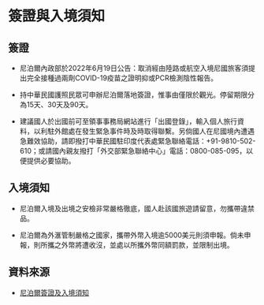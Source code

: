 # 簽證與入境須知

## 簽證

- 尼泊爾內政部於2022年6月19日公告：取消經由陸路或航空入境尼國旅客須提出完全接種過兩劑COVID-19疫苗之證明抑或PCR檢測陰性報告。

- 持中華民國護照民眾可申辦尼泊爾落地簽證，惟事由僅限於觀光。停留期限分為15天、30天及90天。

- 建議國人於出國前可至領事事務局網站進行「出國登錄」，輸入個人旅行資料，以利駐外館處在發生緊急事件時及時取得聯繫。另倘國人在尼國境內遭遇急難效協助，請即撥打中華民國駐印度代表處緊急聯絡電話：+91-9810-502-610；或請國內親友撥打「外交部緊急聯絡中心」電話：0800-085-095，以便提供必要協助。

## 入境須知

- 尼泊爾入境及出境之安檢非常嚴格徹底，國人赴該國旅遊請留意，勿攜帶違禁品。

- 尼泊爾為外滙管制嚴格之國家，攜帶外幣入境逾5000美元則須申報。倘未申報，則所攜之外幣將遭收沒，並處以所攜外幣同額罰款，並限制出境。

## 資料來源

- [尼泊爾簽證及入境須知](https://www.boca.gov.tw/sp-foof-countrycp-01-124-24014-02-1.html)
